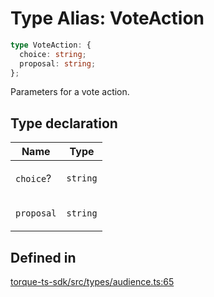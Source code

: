 # Type Alias: VoteAction

```ts
type VoteAction: {
  choice: string;
  proposal: string;
};
```

Parameters for a vote action.

## Type declaration

<table>
<thead>
<tr>
<th>Name</th>
<th>Type</th>
</tr>
</thead>
<tbody>
<tr>
<td>

`choice`?

</td>
<td>

`string`

</td>
</tr>
<tr>
<td>

`proposal`

</td>
<td>

`string`

</td>
</tr>
</tbody>
</table>

## Defined in

[torque-ts-sdk/src/types/audience.ts:65](https://github.com/torque-labs/torque-ts-sdk/blob/e34efdf278512e8a58bacdba966e9cd90b1db20a/src/types/audience.ts#L65)
